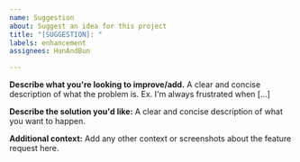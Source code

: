 ```yaml
---
name: Suggestion
about: Suggest an idea for this project
title: "[SUGGESTION]: "
labels: enhancement
assignees: HunAndBun

---
```


**Describe what you're looking to improve/add.**
A clear and concise description of what the problem is. Ex. I'm always frustrated when [...]

**Describe the solution you'd like:**
A clear and concise description of what you want to happen.

**Additional context:**
Add any other context or screenshots about the feature request here.
